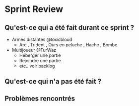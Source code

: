 # Sprint Review
## Qu'est-ce qui a été fait durant ce sprint ?
- Armes distantes @toxicbloud
    - Arc , Trident , Ours en peluche , Hache , Bombe
- Multijoueur @FurWaz
    - Héberger une partie
    - Rejoindre une partie
    - etc.. voir backlog
## Qu'est-ce qui n'a pas été fait ?

## Problèmes rencontrés
